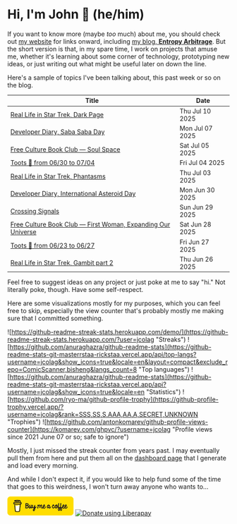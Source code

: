 # Hi, I'm John 👋 (he/him)

If you want to know more (maybe *too* much) about me, you should check out [my website](https://john.colagioia.net/) for links onward, including [my blog, **Entropy Arbitrage**](https://john.colagioia.net/blog).  But the short version is that, in my spare time, I work on projects that amuse me, whether it's learning about some corner of technology, prototyping new ideas, or just writing out what might be useful later on down the line.

Here's a sample of topics I've been talking about, this past week or so on the blog.

|Title|Date|
|-----|-------|
|[Real Life in Star Trek, Dark Page](https://john.colagioia.net/blog/2025/07/10/dark-page.html)|Thu Jul 10 2025|
|[Developer Diary, Saba Saba Day](https://john.colagioia.net/blog/2025/07/07/saba-saba.html)|Mon Jul 07 2025|
|[Free Culture Book Club — Soul Space](https://john.colagioia.net/blog/2025/07/05/soul-space.html)|Sat Jul 05 2025|
|[Toots 🦣 from 06/30 to 07/04](https://john.colagioia.net/blog/2025/07/04/week.html)|Fri Jul 04 2025|
|[Real Life in Star Trek, Phantasms](https://john.colagioia.net/blog/2025/07/03/phantasms.html)|Thu Jul 03 2025|
|[Developer Diary, International Asteroid Day](https://john.colagioia.net/blog/2025/06/30/asteroid.html)|Mon Jun 30 2025|
|[Crossing Signals](https://john.colagioia.net/blog/2025/06/29/signal-change.html)|Sun Jun 29 2025|
|[Free Culture Book Club — First Woman, Expanding Our Universe](https://john.colagioia.net/blog/2025/06/28/first-woman-2.html)|Sat Jun 28 2025|
|[Toots 🦣 from 06/23 to 06/27](https://john.colagioia.net/blog/2025/06/27/week.html)|Fri Jun 27 2025|
|[Real Life in Star Trek, Gambit part 2](https://john.colagioia.net/blog/2025/06/26/gambit-part-2.html)|Thu Jun 26 2025|

Feel free to suggest ideas on any project or just poke at me to say "hi." Not literally poke, though. Have some self-respect.

Here are some visualizations mostly for my purposes, which you can feel free to skip, especially the view counter that's probably mostly me making sure that I committed something.

![https://github-readme-streak-stats.herokuapp.com/demo/](https://github-readme-streak-stats.herokuapp.com/?user=jcolag "Streaks")
![https://github.com/anuraghazra/github-readme-stats](https://github-readme-stats-git-masterrstaa-rickstaa.vercel.app/api/top-langs?username=jcolag&show_icons=true&locale=en&layout=compact&exclude_repo=ComicScanner,bisheng&langs_count=8 "Top languages")
![https://github.com/anuraghazra/github-readme-stats](https://github-readme-stats-git-masterrstaa-rickstaa.vercel.app/api?username=jcolag&show_icons=true&locale=en "Statistics")
![https://github.com/ryo-ma/github-profile-trophy](https://github-profile-trophy.vercel.app/?username=jcolag&rank=SSS,SS,S,AAA,AA,A,SECRET,UNKNOWN "Trophies")
![https://github.com/antonkomarev/github-profile-views-counter](https://komarev.com/ghpvc/?username=jcolag "Profile views since 2021 June 07 or so; safe to ignore")

Mostly, I just missed the streak counter from years past.  I may eventually pull them from here and put them all on the [dashboard page](https://github.com/jcolag/dash) that I generate and load every morning.

And while I don't expect it, if you would like to help fund some of the time that goes to this weirdness, I won't turn away anyone who wants to...

[<img src="images/default-yellow.png" alt="Buy Me a Coffee" width="150px"/>](https://www.buymeacoffee.com/jcolag)
<a href="https://liberapay.com/jcolag/donate"><img alt="Donate using Liberapay" src="https://liberapay.com/assets/widgets/donate.svg"></a>
